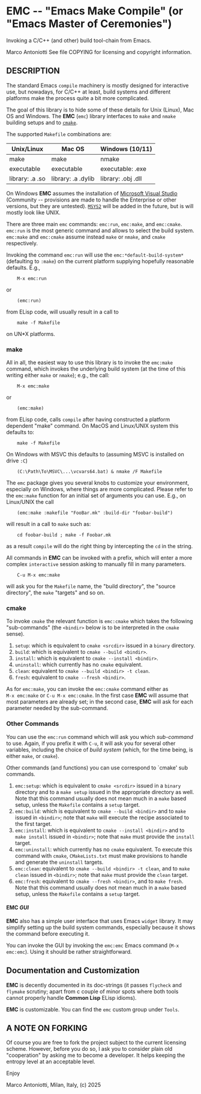 # **EMC** -- "Emacs Make Compile" (or "Emacs Master of Ceremonies")

Invoking a C/C++ (and other) build tool-chain from Emacs.

Marco Antoniotti
See file COPYING for licensing and copyright information.


## DESCRIPTION

The standard Emacs `compile` machinery is mostly designed for
interactive use, but nowadays, for C/C++ at least, build systems and
different platforms make the process quite a bit more complicated.

The goal of this library is to hide some of these details for Unix
(Linux), Mac OS and Windows.  The **EMC** (`emc`) library interfaces
to `make` and `nmake` building setups and to
[`cmake`](https://www.cmake.org).

The supported `Makefile` combinations are:

| Unix/Linux         | Mac OS             | Windows (10/11)    |
|--------------------|--------------------|--------------------|
| make               | make               | nmake              |
| executable         | executable         | executable: .exe   |
| library: .a .so    | library: .a .dylib | library: .obj .dll |


On Windows **EMC** assumes the installation of
[Microsoft Visual Studio](https://visualstudio.microsoft.com)
(Community -- provisions are made to handle the Enterprise or other
versions, but they are untested).
[`MSYS2`](https://www.msys2.org) will be added in the
future, but is will mostly look like UNIX.

There are three main `emc` commands: `emc:run`, `emc:make`, and
`emc:cmake`.  `emc:run` is the most generic command and allows to
select the build system.  `emc:make` and `emc:cmake` assume instead
`make` or `nmake`, and `cmake` respectively.

Invoking the command `emc:run` will use the
`emc:*default-build-system*` (defaulting to `:make`) on the current
platform supplying hopefully reasonable defaults.  E.g.,
```
	M-x emc:run
```
or
```
	(emc:run)
```
from ELisp code, will usually result in a call to
```
	make -f Makefile
```
on UN\*X platforms.


### **make**

All in all, the easiest way to use this library is to invoke the
`emc:make` command, which invokes the underlying build system (at the
time of this writing either `make` or `nmake`); e.g., the call:

```
	M-x emc:make
```
or
```
	(emc:make)
```
from ELisp code, calls `compile` after having constructed a platform
dependent "make" command.  On MacOS and Linux/UNIX system this
defaults to:

```
	make -f Makefile
```

On Windows with MSVC this defaults to (assuming MSVC is installed on drive
`:C`)

```
	(C:\Path\To\MSVC\...\vcvars64.bat) & nmake /F Makefile
```

The `emc` package gives you several knobs to customize your environment,
especially on Windows, where things are more complicated.  Please refer to
the `emc:make` function for an initial set of arguments you can use.  E.g.,
on Linux/UNIX the call

```
	(emc:make :makefile "FooBar.mk" :build-dir "foobar-build")
```
will result in a call to `make` such as:
```
	cd foobar-build ; make -f Foobar.mk
```
as a result `compile` will do the right thing by intercepting the `cd`
in the string.

All commands in **EMC** can be invoked with a prefix, which will enter
a more complex `interactive` session asking to manually fill in many
parameters.
```
	C-u M-x emc:make
```
will ask you for the `Makefile` name, the "build directory", the
"source directory", the `make` "targets" and so on.


### **cmake**

To invoke `cmake` the relevant function is `emc:cmake` which takes
the following "sub-commands" (the `<bindir>` below is to be
interpreted in the `cmake` sense).
1. `setup`: which is equivalent to `cmake <srcdir>` issued in a
   `binary` directory.
2. `build`: which is equivalent to `cmake --build <bindir>`.
3. `install`: which is equivalent to `cmake --install <bindir>`.
4. `uninstall`: which currently has no `cmake` equivalent.
5. `clean`: equivalent to `cmake --build <bindir> -t clean`.
5. `fresh`: equivalent to `cmake --fresh <bindir>`.

As for `emc:make`, you can invoke the `emc:cmake` command either as  
`M-x emc:make` or `C-u M-x emc:cmake`.  In the first case **EMC** will
assume that most parameters are already set; in the second case,
**EMC** will ask for each parameter needed by the sub-command.


### Other Commands

You can use the `emc:run` command which will ask you which
*sub-command* to use.  Again, if you prefix it with `C-u`, it will ask
you for several other variables, including the choice of *build
system* (which, for the time being, is either `make`, or `cmake`).

Other commands (and functions) you can use correspond to `cmake' sub
commands.

1. `emc:setup`: which is equivalent to `cmake <srcdir>` issued in a
   `binary` directory and to a `make setup` issued in the appropriate
   directory as well.  Note that this command usually does not mean
   much in a `make` based setup, unless the `Makefile` contains a
   `setup` target.
2. `emc:build`: which is equivalent to `cmake --build <bindir>` and to
   `make` issued in `<bindir>`; note that `make` will execute the
   recipe associated to the first target.
3. `emc:install`: which is equivalent to `cmake --install <bindir>`
   and to `make install` issued in `<bindir>`; note that `make` must
   provide the `install` target.
4. `emc:uninstall`: which currently has no `cmake` equivalent.  To execute
   this command with `cmake`, `CMakeLists.txt` must make provisions to
   handle and generate the `uninstall` targets.
5. `emc:clean`: equivalent to `cmake --build <bindir> -t clean`,  and to
   `make clean` issued in `<bindir>`; note that `make` must provide
   the `clean` target.
5. `emc:fresh`: equivalent to `cmake --fresh <bindir>`, and to `make
   fresh`.  Note that this command usually does not mean much in a
   `make` based setup, unless the `Makefile` contains a `setup`
   target.


#### **EMC** *GUI*

**EMC** also has a simple user interface that uses Emacs `widget`
library.  It may simplify setting up the build system commands,
especially because it shows the command before executing it.

You can invoke the GUI by invoking the `emc:emc` Emacs command
(`M-x emc:emc`).  Using it should be rather straightforward.


## Documentation and Customization

**EMC** is decently documented in its doc-strings (it passes `flycheck`
and `flymake` scrutiny; apart from c couple of minor spots where both
tools cannot properly handle **Common Lisp** ELisp idioms).

**EMC** is customizable.  You can find the `emc` custom group under
`Tools`.


## A NOTE ON FORKING

Of course you are free to fork the project subject to the current
licensing scheme.  However, before you do so, I ask you to consider
plain old "cooperation" by asking me to become a developer.
It helps keeping the entropy level at an acceptable level.


Enjoy

Marco Antoniotti, Milan, Italy, (c) 2025
